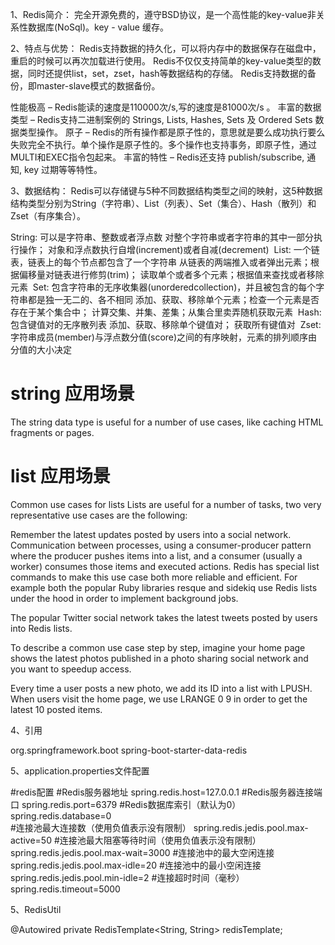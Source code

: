1、Redis简介：
  完全开源免费的，遵守BSD协议，是一个高性能的key-value非关系性数据库(NoSql)。key - value 缓存。

2、特点与优势：
  Redis支持数据的持久化，可以将内存中的数据保存在磁盘中，重启的时候可以再次加载进行使用。
  Redis不仅仅支持简单的key-value类型的数据，同时还提供list，set，zset，hash等数据结构的存储。
  Redis支持数据的备份，即master-slave模式的数据备份。
  
  性能极高 – Redis能读的速度是110000次/s,写的速度是81000次/s 。
  丰富的数据类型 – Redis支持二进制案例的 Strings, Lists, Hashes, Sets 及 Ordered Sets 数据类型操作。
  原子 – Redis的所有操作都是原子性的，意思就是要么成功执行要么失败完全不执行。单个操作是原子性的。多个操作也支持事务，即原子性，通过MULTI和EXEC指令包起来。
  丰富的特性 – Redis还支持 publish/subscribe, 通知, key 过期等等特性。
  
 
3、数据结构：
  Redis可以存储键与5种不同数据结构类型之间的映射，这5种数据结构类型分别为String（字符串）、List（列表）、Set（集合）、Hash（散列）和 Zset（有序集合）。


String: 可以是字符串、整数或者浮点数
	对整个字符串或者字符串的其中一部分执行操作；
	对象和浮点数执行自增(increment)或者自减(decrement) 
List: 一个链表，链表上的每个节点都包含了一个字符串
	从链表的两端推入或者弹出元素；根据偏移量对链表进行修剪(trim)；
	读取单个或者多个元素；根据值来查找或者移除元素 
Set: 包含字符串的无序收集器(unorderedcollection)，并且被包含的每个字符串都是独一无二的、各不相同
	添加、获取、移除单个元素；检查一个元素是否存在于某个集合中；
	计算交集、并集、差集；从集合里卖弄随机获取元素 
Hash: 包含键值对的无序散列表
	添加、获取、移除单个键值对；
	获取所有键值对 
Zset: 字符串成员(member)与浮点数分值(score)之间的有序映射，元素的排列顺序由分值的大小决定

# string 应用场景
The string data type is useful for a number of use cases, like caching HTML fragments or pages.

# list 应用场景
Common use cases for lists
Lists are useful for a number of tasks, two very representative use cases are the following:

Remember the latest updates posted by users into a social network.
Communication between processes, using a consumer-producer pattern where the producer pushes items into a list, and a consumer (usually a worker) consumes those items and executed actions. Redis has special list commands to make this use case both more reliable and efficient.
For example both the popular Ruby libraries resque and sidekiq use Redis lists under the hood in order to implement background jobs.

The popular Twitter social network takes the latest tweets posted by users into Redis lists.

To describe a common use case step by step, imagine your home page shows the latest photos published in a photo sharing social network and you want to speedup access.

Every time a user posts a new photo, we add its ID into a list with LPUSH.
When users visit the home page, we use LRANGE 0 9 in order to get the latest 10 posted items.


4、引用
<!-- redis依赖包 -->
<dependency>
		<groupId>org.springframework.boot</groupId>
		<artifactId>spring-boot-starter-data-redis</artifactId>
</dependency>

5、application.properties文件配置

#redis配置
#Redis服务器地址
spring.redis.host=127.0.0.1
#Redis服务器连接端口
spring.redis.port=6379
#Redis数据库索引（默认为0）
spring.redis.database=0  
#连接池最大连接数（使用负值表示没有限制）
spring.redis.jedis.pool.max-active=50
#连接池最大阻塞等待时间（使用负值表示没有限制）
spring.redis.jedis.pool.max-wait=3000
#连接池中的最大空闲连接
spring.redis.jedis.pool.max-idle=20
#连接池中的最小空闲连接
spring.redis.jedis.pool.min-idle=2
#连接超时时间（毫秒）
spring.redis.timeout=5000



5、RedisUtil

@Autowired
private RedisTemplate<String, String> redisTemplate;



